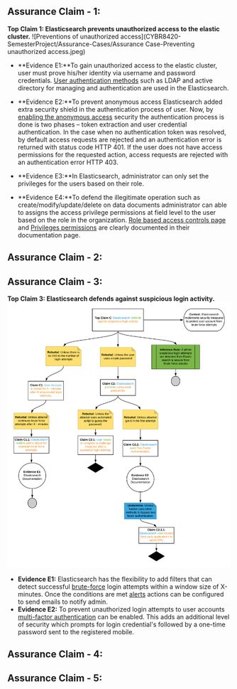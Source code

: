 

## Assurance Claim - 1: 

**Top Claim 1: Elasticsearch prevents unauthorized access to the elastic cluster.**
![Preventions of unauthorized access](CYBR8420-SemesterProject/Assurance-Cases/Assurance Case-Preventing unauthorized access.jpeg)

* **Evidence E1:**To gain unauthorized access to the elastic cluster, user must prove his/her identity via username and password credentials. [User authentication methods](https://www.elastic.co/guide/en/shield/current/setting-up-authentication.html) such as LDAP and active directory for managing and authentication are used in the Elasticsearch.

* **Evidence E2:**To prevent anonymous access Elasticsearch added extra security shield in the authentication process of user. Now, by [enabling the anonymous access](https://www.elastic.co/guide/en/shield/current/anonymous-access.html) security the authentication process is done is two phases – token extraction and user credential authentication. In the case when no authentication token was resolved, by default access requests are rejected and an authentication error is returned with status code HTTP 401. If the user does not have access permissions for the requested action, access requests are rejected with an authentication error HTTP 403. 

* **Evidence E3:**In Elasticsearch, administrator can only set the privileges for the users based on their role.

* **Evidence E4:**To defend the illegitimate operation such as create/modify/update/delete on data documents administrator can able to assigns the access privilege permissions at field level to the user based on the role in the organization. [Role based access controls page](https://www.elastic.co/guide/en/elastic-stack-overview/6.4/authorization.html) and [Privileges permissions](https://www.elastic.co/guide/en/elastic-stack-overview/6.4/security-privileges.html) are clearly documented in their documentation page.


## Assurance Claim - 2: 

## Assurance Claim - 3: 
**Top Claim 3: Elasticsearch defends against suspicious login activity.**
![Suspicious login attempts](https://github.com/swrp/CYBR8420-SemesterProject/blob/swrp/Assurance-Cases/Assurance-Claim.png)
* **Evidence E1:** Elasticsearch has the flexibility to add filters that can detect successful [brute-force](https://www.elastic.co/blog/integrating-elasticsearch-with-arcsight-siem-part-4) login attempts within a window size of X-minutes. Once the conditions are met [alerts](https://www.elastic.co/guide/en/watcher/current/actions.html#actions-email) actions can be configured to send emails to notify admin.
* **Evidence E2:** To prevent unauthorized login attempts to user accounts [multi-factor authentication](https://www.elastic.co/guide/en/cloud/current/ec-account-security.html) can be enabled. This adds an additional level of security which prompts for login credential's followed by a one-time password sent to the registered mobile.  
## Assurance Claim - 4: 

## Assurance Claim - 5: 
